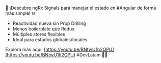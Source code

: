 🚀 ¡Descubre ngRx Signals para manejar el estado en #Angular de forma más simple! 🌐

- Reactividad nueva sin Prop Drilling
- Menos boilerplate que Redux
- Múltiples stores flexibles
- Ideal para estados globales/locales

Explora más aquí: [https://youtu.be/BNtwU1h2QPU](https://youtu.be/BNtwU1h2QPU) #DevLatam 🔧💡
